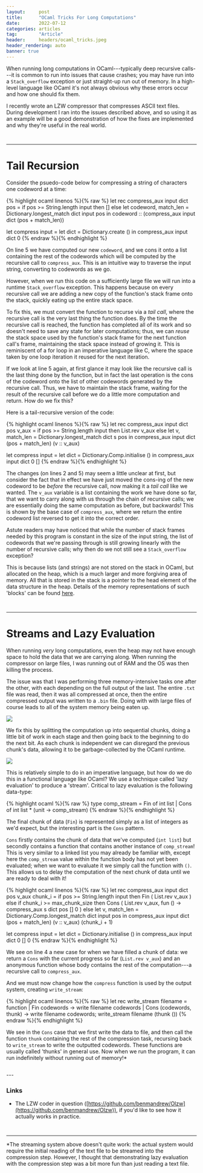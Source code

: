 ```yaml
---
layout:     post
title:      "OCaml Tricks For Long Computations"
date:       2022-07-12
categories: articles
tag:        "Article"
header:     headers/ocaml_tricks.jpeg
header_rendering: auto
banner: true
---
```


When running long computations in OCaml---typically deep recursive calls---it is common to run into issues that cause crashes; you may have run into a `Stack_overflow` exception or just straight-up run out of memory. In a high-level language like OCaml it's not always obvious why these errors occur and how one should fix them.

I recently wrote an LZW compressor that compresses ASCII text files. During development I ran into the issues described above, and so using it as an example will be a good demonstration of how the fixes are implemented and why they're useful in the real world.

<div style="padding-top: 1em;"></div>

---

# Tail Recursion

Consider the psuedo-code below for compressing a string of characters one codeword at a time:

{% highlight ocaml linenos %}{% raw %}
let rec compress_aux input dict pos =
  if pos >= String.length input then []
  else
    let codeword, match_len = Dictionary.longest_match dict input pos in
    codeword :: (compress_aux input dict (pos + match_len))

let compress input =
  let dict = Dictionary.create () in
  compress_aux input dict 0
{% endraw %}{% endhighlight %}

On line 5 we have computed our new `codeword`, and we cons it onto a list containing the rest of the codewords which will be computed by the recursive call to `compress_aux`. This is an intuitive way to traverse the input string, converting to codewords as we go.

However, when we run this code on a sufficiently large file we will run into a runtime `Stack_overflow` exception. This happens because on every recursive call we are adding a new copy of the function's stack frame onto the stack, quickly eating up the entire stack space.

To fix this, we must convert the function to recurse via a *tail call*, where the recursive call is the very last thing the function does. By the time the recursive call is reached, the function has completed all of its work and so doesn't need to save any state for later computations; thus, we can *reuse* the stack space used by the function's stack frame for the next function call's frame, maintaining the stack space instead of growing it. This is reminiscent of a for loop in an imperative language like C, where the space taken by one loop iteration it reused for the next iteration.

If we look at line 5 again, at first glance it may look like the recursive call is the last thing done by the function, but in fact the last operation is the cons of the codeword onto the list of other codewords generated by the recursive call. Thus, we have to maintain the stack frame, waiting for the result of the recursive call before we do a little more computation and return. How do we fix this?

Here is a tail-recursive version of the code:

{% highlight ocaml linenos %}{% raw %}
let rec compress_aux input dict pos v_aux =
  if pos >= String.length input then List.rev v_aux
  else
    let v, match_len = Dictionary.longest_match dict s pos in
    compress_aux input dict (pos + match_len) (v :: v_aux)

let compress input =
  let dict = Dictionary.Comp.initialise () in
  compress_aux input dict 0 []
{% endraw %}{% endhighlight %}

The changes (on lines 2 and 5) may seem a little unclear at first, but consider the fact that in effect we have just moved the cons-ing of the new codeword to be *before* the recursive call, now making it a *tail call* like we wanted. The `v_aux` variable is a list containing the work we have done so far, that we want to carry along with us through the chain of recursive calls; we are essentially doing the same computation as before, but backwards! This is shown by the base case of `compress_aux`, where we return the entire codeword list reversed to get it into the correct order.

Astute readers may have noticed that while the number of stack frames needed by this program is constant in the size of the input string, the list of codewords that we're passing through is still growing linearly with the number of recursive calls; why then do we not still see a `Stack_overflow` exception?

This is because lists (and strings) are not stored on the stack in OCaml, but allocated on the heap, which is a much larger and more forgiving area of memory. All that is stored in the stack is a pointer to the head element of the data structure in the heap. Details of the memory representations of such 'blocks' can be found [here](https://v2.ocaml.org/manual/intfc.html#s:c-ocaml-datatype-repr).

<div style="padding-top: 1em;"></div>

---

# Streams and Lazy Evaluation

When running *very* long computations, even the heap may not have enough space to hold the data that we are carrying along. When running the compressor on large files, I was running out of RAM and the OS was then killing the process.

The issue was that I was performing three memory-intensive tasks one after the other, with each depending on the full output of the last. The entire `.txt` file was read, then it was all compressed at once, then the entire compressed output was written to a `.bin` file. Doing with with large files of course leads to all of the system memory being eaten up.

<img src="{{ site.s3_path }}/ocaml_tricks/1.png" class="img-fluid" style="max-width: 600px;">

We fix this by splitting the computation up into sequential chunks, doing a little bit of work in each stage and then going back to the beginning to do the next bit. As each chunk is independent we can disregard the previous chunk's data, allowing it to be garbage-collected by the OCaml runtime.

<img src="{{ site.s3_path }}/ocaml_tricks/2.png" class="img-fluid" style="max-width: 600px;">

This is relatively simple to do in an imperative language, but how do we do this in a functional language like OCaml? We use a technique called 'lazy evaluation' to produce a 'stream'. Critical to lazy evaluation is the following data-type:

{% highlight ocaml %}{% raw %}
type comp_stream = Fin of int list | Cons of int list * (unit -> comp_stream)
{% endraw %}{% endhighlight %}

The final chunk of data (`Fin`) is represented simply as a list of integers as we'd expect, but the interesting part is the `Cons` pattern.

`Cons` firstly contains the chunk of data that we've computed (`int list`) but secondly contains a function that contains another instance of `comp_stream`! This is very similar to a linked list you may already be familiar with, except here the `comp_stream` value within the function body has not yet been evaluated; when we want to evaluate it we simply call the function with `()`. This allows us to delay the computation of the next chunk of data until we are ready to deal with it!

{% highlight ocaml linenos %}{% raw %}
let rec compress_aux input dict pos v_aux chunk_i =
  if pos >= String.length input then
    Fin ( List.rev v_aux )
  else if chunk_i >= max_chunk_size then
    Cons
      ( List.rev v_aux,
        fun () -> compress_aux s dict pos [] 0 )
  else
    let v, match_len = Dictionary.Comp.longest_match dict input pos in
    compress_aux input dict (pos + match_len) (v :: v_aux) (chunk_i + 1)

let compress input =
  let dict = Dictionary.initialise () in
  compress_aux input dict 0 [] 0
{% endraw %}{% endhighlight %}

We see on line 4 a new case for when we have filled a chunk of data: we return a `Cons` with the current progress so far (`List.rev v_aux`) and an anonymous function whose body contains the rest of the computation---a recursive call to `compress_aux`.

And we must now change how the `compress` function is used by the output system, creating `write_stream`:

{% highlight ocaml linenos %}{% raw %}
let rec write_stream filename = function
  | Fin codewords ->
      write filename codewords
  | Cons (codewords, thunk) ->
      write filename codewords;
      write_stream filename (thunk ())
{% endraw %}{% endhighlight %}

We see in the `Cons` case that we first write the data to file, and then call the function `thunk` containing the rest of the compression task, recursing back to `write_stream` to write the outputted codewords. These functions are usually called 'thunks' in general use. Now when we run the program, it can run indefinitely without running out of memory!\*

<div style="padding-top: 1em;"></div>
---

### Links

- The LZW coder in question ([https://github.com/benmandrew/Olzw](https://github.com/benmandrew/Olzw)), if you'd like to see how it actually works in practice.

<div style="padding-top: 1em;"></div>

---

\*The streaming system above doesn't quite work: the actual system would require the initial reading of the text file to be streamed into the compression step. However, I thought that demonstrating lazy evaluation with the compression step was a bit more fun than just reading a text file.
